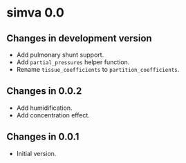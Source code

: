 # simva 0.0

## Changes in development version

- Add pulmonary shunt support.
- Add `partial_pressures` helper function.
- Rename `tissue_coefficients` to `partition_coefficients`.

## Changes in 0.0.2

- Add humidification.
- Add concentration effect.

## Changes in 0.0.1

- Initial version.
